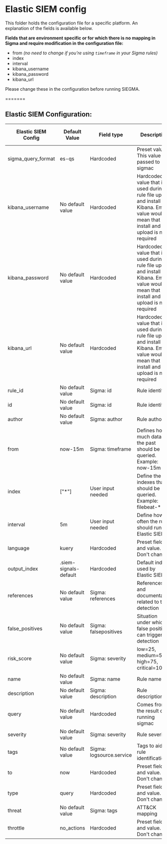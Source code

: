 # Elastic SIEM config

This folder holds the configuration file for a specific platform. An explanation of the fields is available below. 

**Fields that are environment specific or for which there is no mapping in Sigma and require modification in the configuration file:**

* from *(no need to change if you're using `timeframe` in your Sigma rules)*
* index
* interval
* kibana_username
* kibana_password
* kibana_url

Please change these in the configuration before running SIEGMA.

=======
## Elastic SIEM Configuration:

| Elastic SIEM Config | Default Value         | Field type               | Description                                                           | Value mandatory to be filled |
|---------------------|-----------------------|--------------------------|-----------------------------------------------------------------------|------------------------------|
| sigma_query_format  | es-qs                 | Hardcoded                | Preset value. This value is passed to sigmac                          | Yes                          |
| kibana_username     | No default value      | Hardcoded                | Hardcoded value that is used during rule file upload and install on Kibana. Empty value would mean that rule install and upload is not required| No                          |
| kibana_password     | No default value      | Hardcoded                | Hardcoded value that is used during rule file upload and install on Kibana. Empty value would mean that rule install and upload is not required| No                          |
| kibana_url          | No default value      | Hardcoded                | Hardcoded value that is used during rule file upload and install on Kibana. Empty value would mean that rule install and upload is not required| No                          |
| rule_id             | No default value      | Sigma: id                | Rule identifier                                                       | Yes                          |
| id                  | No default value      | Sigma: id                | Rule identifier                                                       | Yes                          |
| author              | No default value      | Sigma: author            | Rule author                                                           | No                           |
| from                | now-15m               | Sigma: timeframe         | Defines how much data in the past should be queried. Example: now-15m | Yes                          |
| index               | ["*"]                 | User input needed        | Define the indexes that should be queried. Example: filebeat-*        | Yes                          |
| interval            | 5m                    | User input needed        | Define how often the rule should run in Elastic SIEM                  | Yes                          |
| language            | kuery                 | Hardcoded                | Preset field and value. Don't change                                  | Yes                          |
| output_index        | .siem-signals-default | Hardcoded                | Default index used by Elastic SIEM                                    | No                           |
| references          | No default value      | Sigma: references        | References and documentation related to the detection                 | No                           |
| false_positives     | No default value      | Sigma: falsepositives    | Situation under which a false positive can trigger the detection      | No                           |
| risk_score          | No default value      | Sigma: severity          | low=25, medium=50, high=75, critical=100                              | Yes                          |
| name                | No default value      | Sigma: name              | Rule name                                                             | Yes                          |
| description         | No default value      | Sigma: description       | Rule description                                                      | Yes                          |
| query               | No default value      | Hardcoded                | Comes from the result of running sigmac                               | Yes                          |
| severity            | No default value      | Sigma: severity          | Rule severity                                                         | Yes                          |
| tags                | No default value      | Sigma: logsource.service | Tags to aid in rule identification                                    | No                           |
| to                  | now                   | Hardcoded                | Preset field and value. Don't change                                  | Yes                          |
| type                | query                 | Hardcoded                | Preset field and value. Don't change                                  | Yes                          |
| threat              | No default value      | Sigma: tags              | ATT&CK mapping                                                        | No                           |
| throttle            | no_actions            | Hardcoded                | Preset field and value. Don't change                                  | Yes                          |
